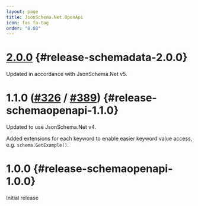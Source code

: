 ```yaml
---
layout: page
title: JsonSchema.Net.OpenApi
icon: fas fa-tag
order: "8.08"
---
```

# [2.0.0](https://github.com/gregsdennis/json-everything/pull/316) {#release-schemadata-2.0.0}

Updated in accordance with JsonSchema.Net v5.

# 1.1.0 ([#326](https://github.com/gregsdennis/json-everything/pull/326) / [#389](https://github.com/gregsdennis/json-everything/pull/389)) {#release-schemaopenapi-1.1.0}

Updated to use JsonSchema.Net v4.

Added extensions for each keyword to enable easier keyword value access, e.g. `schema.GetExample()`.

# 1.0.0 {#release-schemaopenapi-1.0.0}

Initial release
